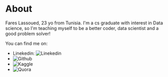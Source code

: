 # About

Fares Lassoued, 23 yo from Tunisia. I'm a cs graduate with interest in Data science, so I'm teaching myself to be a better coder, data scientist and a good problem solver!

 You can find me on:

  * Linekedin: ![Linekedin](https://www.linkedin.com/in/fareslassoued/)
  * ![Github](https://github.com/Zowlex)
  * ![Kaggle](https://www.kaggle.com/zowlex)
  * ![Quora](https://www.quora.com/profile/Fares-Lassoued)
